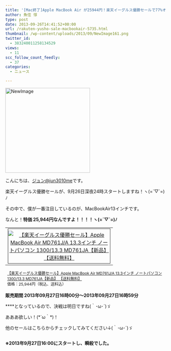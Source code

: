 ```yaml
---
title: '[Mac終了]Apple MacBook Air が25944円！楽天イーグルス優勝セールで77%オフだ！'
author: 魚住 惇
type: post
date: 2013-09-26T14:41:52+00:00
url: /rakuten-yusho-sale-macbookair-5735.html
thumbnail: /wp-content/uploads/2013/09/NewImage161.png
twitter_id:
  - 383240011258134529
views:
  - 11
scc_follow_count_feedly:
  - 37
categories:
  - ニュース

---
```

<img decoding="async" loading="lazy" title="NewImage.png" alt="NewImage" src="/wp-content/uploads/2013/09/NewImage16.png" width="266" height="266" border="0" />

<!--more-->

こんにちは、[ジュン@jun3010me][1]です。

楽天イーグルス優勝セールが、9月26日深夜24時スタートしますね！ヽ(=´▽\`=)ﾉ

その中で、僕が一番注目しているのが、MacBookAir13インチです。

なんと！**特価 25,944円なんですよ！！！！ヽ(=´▽\`=)ﾉ**

<table border="0" cellspacing="0" cellpadding="0">
  <tr>
    <td valign="top">
      <div style="border: 1px solid; margin: 0px; padding: 6px 0px; width: 320px; text-align: center; float: left;">
        <a href="http://hb.afl.rakuten.co.jp/hgc/11c67664.c398652c.11c67665.5d84653b/?pc=http%3a%2f%2fitem.rakuten.co.jp%2fakindo%2fmd761ja-ge%2f%3fscid%3daf_link_tbl&m=http%3a%2f%2fm.rakuten.co.jp%2fakindo%2fn%2fmd761ja-ge" target="_blank"><img decoding="async" style="margin: 0px; padding: 0px;" alt="【楽天イーグルス優勝セール】Apple MacBook Air MD761J/A 13.3インチ ノートパソコン 1300/13.3 MD761JA【新品】 【送料無料】" src="http://hbb.afl.rakuten.co.jp/hgb/?pc=http%3a%2f%2fthumbnail.image.rakuten.co.jp%2f%400_mall%2fakindo%2fcabinet%2fl8%2fmd761ja.jpg%3f_ex%3d300x300&m=http%3a%2f%2fthumbnail.image.rakuten.co.jp%2f%400_mall%2fakindo%2fcabinet%2fl8%2fmd761ja.jpg%3f_ex%3d80x80" border="0" /></a>
      </div>
    </td>
  </tr>
</table>

<p style="font-size: 12px; line-height: 1.4em; text-align: left; margin: 0px; padding: 2px 6px;">
  <a href="http://hb.afl.rakuten.co.jp/hgc/11c67664.c398652c.11c67665.5d84653b/?pc=http%3a%2f%2fitem.rakuten.co.jp%2fakindo%2fmd761ja-ge%2f%3fscid%3daf_link_tbl&m=http%3a%2f%2fm.rakuten.co.jp%2fakindo%2fn%2fmd761ja-ge" target="_blank">【楽天イーグルス優勝セール】Apple MacBook Air MD761J/A 13.3インチ ノートパソコン 1300/13.3 MD761JA【新品】 【送料無料】</a><br /> 価格：25,944円（税込、送料込）
</p>

**販売期間 2013年09月27日16時00分～2013年09月27日16時59分**

****となっているので、決戦は明日ですね(｀･ω･´)ゞ

あああ欲しい！(\*´ω｀\*)！

他のセールはこちらからチェックしてみてください↓(｀･ω･´)ゞ

<a href="http://hb.afl.rakuten.co.jp/hsc/11c6782e.1ab76191.110a9dba.99d68b8c/" target="_blank"><img decoding="async" alt="" src="http://hbb.afl.rakuten.co.jp/hsb/11c6782e.1ab76191.110a9dba.99d68b8c/" border="0" /></a>

**※2013年9月27日16:00にスタートし、瞬殺でした。**

 [1]: https://twitter.com/jun3010me